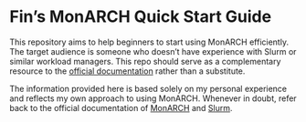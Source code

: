
# Fin’s MonARCH Quick Start Guide

This repository aims to help beginners to start using MonARCH
efficiently. The target audience is someone who doesn’t have experience
with Slurm or similar workload managers. This repo should serve as a
complementary resource to the [official
documentation](https://docs.monarch.erc.monash.edu/) rather than a
substitute.

The information provided here is based solely on my personal experience and reflects my own approach to using MonARCH. Whenever in doubt, refer back to the official documentation of [MonARCH](https://docs.monarch.erc.monash.edu/) and [Slurm](https://slurm.schedmd.com/documentation.html).
